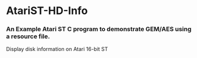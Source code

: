 # AtariST-HD-Info
### An Example Atari ST C program to demonstrate GEM/AES using a resource file. 

Display disk information on Atari 16-bit ST


